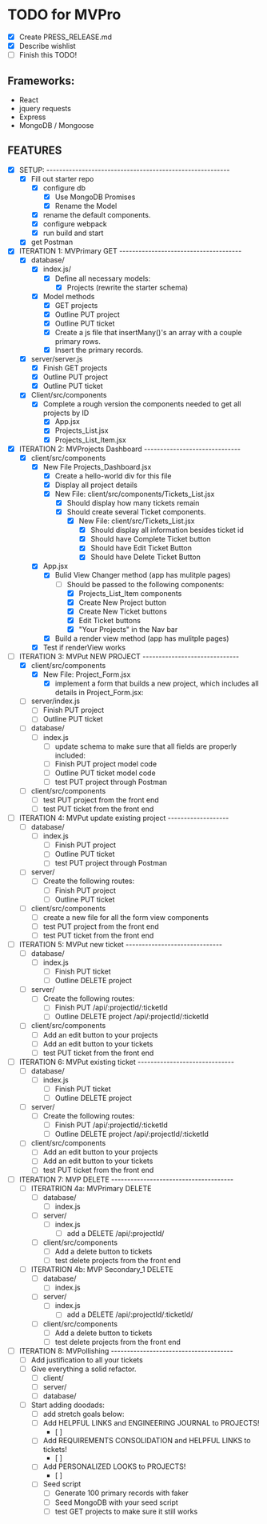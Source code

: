 
# TODO for MVPro

- [X] Create PRESS_RELEASE.md
- [X] Describe wishlist
- [ ] Finish this TODO!

## Frameworks:

- React
- jquery requests
- Express
- MongoDB / Mongoose

## FEATURES

- [X] SETUP: ---------------------------------------------------------
  - [X] Fill out starter repo
    - [X] configure db
      - [X] Use MongoDB Promises
      - [X] Rename the Model
    - [X] rename the default components.
    - [X] configure webpack
    - [X] run build and start
  - [X] get Postman

- [X] ITERATION 1: MVPrimary GET --------------------------------------
  - [X] database/
    - [X] index.js/
      - [X] Define all necessary models:
        - [X] Projects (rewrite the starter schema)
    - [X] Model methods
      - [X] GET projects
      - [X] Outline PUT project
      - [X] Outline PUT ticket
      - [X] Create a js file that insertMany()'s an array with a couple primary rows.
      - [X] Insert the primary records.
  - [X] server/server.js
    - [X] Finish GET projects
    - [X] Outline PUT project
    - [X] Outline PUT ticket
  - [X] Client/src/components
    - [X] Complete a rough version the components needed to get all projects by ID
      - [X] App.jsx
      - [X] Projects_List.jsx
      - [X] Projects_List_Item.jsx

- [X] ITERATION 2: MVProjects Dashboard ------------------------------
  - [X] client/src/components
    - [X] New File Projects_Dashboard.jsx
      - [X] Create a hello-world div for this file
      - [X] Display all project details
      - [X] New File: client/src/components/Tickets_List.jsx
        - [X] Should display how many tickets remain
        - [X] Should create several Ticket components.
          - [X] New File: client/src/Tickets_List.jsx
              - [X] Should display all information besides ticket id
              - [X] Should have Complete Ticket button
              - [X] Should have Edit Ticket Button
              - [X] Should have Delete Ticket Button
    - [X] App.jsx
      - [X] Bulid View Changer method (app has mulitple pages)
        - [ ] Should be passed to the following components:
          - [X] Projects_List_Item components
          - [X] Create New Project button
          - [X] Create New Ticket buttons
          - [X] Edit Ticket buttons
          - [X] "Your Projects" in the Nav bar
      - [X] Build a render view method (app has mulitple pages)
    - [X] Test if renderView works

- [ ] ITERATION 3: MVPut NEW PROJECT ------------------------------
  - [X] client/src/components
    - [X] New File: Project_Form.jsx
      - [X] implement a form that builds a new project, which includes all details in Project_Form.jsx:
  - [ ] server/index.js
    - [ ] Finish PUT project
    - [ ] Outline PUT ticket
  - [ ] database/
    - [ ] index.js
      - [ ] update schema to make sure that all fields are properly included:
      - [ ] Finish PUT project model code
      - [ ] Outline PUT ticket model code
      - [ ] test PUT project through Postman
  - [ ] client/src/components
    - [ ] test PUT project from the front end
    - [ ] test PUT ticket from the front end

- [ ] ITERATION 4: MVPut update existing project -------------------
  - [ ] database/
    - [ ] index.js
      - [ ] Finish PUT project
      - [ ] Outline PUT ticket
      - [ ] test PUT project through Postman
  - [ ] server/
    - [ ] Create the following routes:
      - [ ] Finish PUT project
      - [ ] Outline PUT ticket
  - [ ] client/src/components
    - [ ] create a new file for all the form view components
    - [ ] test PUT project from the front end
    - [ ] test PUT ticket from the front end

- [ ] ITERATION 5: MVPut new ticket ------------------------------
  - [ ] database/
    - [ ] index.js
      - [ ] Finish PUT ticket
      - [ ] Outline DELETE project
  - [ ] server/
    - [ ] Create the following routes:
      - [ ] Finish PUT /api/:projectId/:ticketId
      - [ ] Outline DELETE project /api/:projectId/:ticketId
  - [ ] client/src/components
    - [ ] Add an edit button to your projects
    - [ ] Add an edit button to your tickets
    - [ ] test PUT ticket from the front end

- [ ] ITERATION 6: MVPut existing ticket ------------------------------
  - [ ] database/
    - [ ] index.js
      - [ ] Finish PUT ticket
      - [ ] Outline DELETE project
  - [ ] server/
    - [ ] Create the following routes:
      - [ ] Finish PUT /api/:projectId/:ticketId
      - [ ] Outline DELETE project /api/:projectId/:ticketId
  - [ ] client/src/components
    - [ ] Add an edit button to your projects
    - [ ] Add an edit button to your tickets
    - [ ] test PUT ticket from the front end

- [ ] ITERATION 7: MVP DELETE --------------------------------------
  - [ ] ITERATRION 4a: MVPrimary DELETE
    - [ ] database/
      - [ ] index.js
    - [ ] server/
      - [ ] index.js
        - [ ] add a DELETE /api/:projectId/
    - [ ] client/src/components
      - [ ] Add a delete button to tickets
      - [ ] test delete projects from the front end
  - [ ] ITERATRION 4b: MVP Secondary_1 DELETE
    - [ ] database/
      - [ ] index.js
    - [ ] server/
      - [ ] index.js
        - [ ] add a DELETE /api/:projectId/:ticketId/
    - [ ] client/src/components
      - [ ] Add a delete button to tickets
      - [ ] test delete projects from the front end

- [ ] ITERATION 8: MVPollishing --------------------------------------
  - [ ] Add justification to all your tickets
  - [ ] Give everything a solid refactor.
    - [ ] client/
    - [ ] server/
    - [ ] database/
  - [ ] Start adding doodads:
    - [ ] add stretch goals below:
    - [ ] Add HELPFUL LINKS and ENGINEERING JOURNAL to PROJECTS!
      - [ ]
    - [ ] Add REQUIREMENTS CONSOLIDATION and HELPFUL LINKS to tickets!
      - [ ]
    - [ ] Add PERSONALIZED LOOKS to PROJECTS!
      - [ ]
    - [ ] Seed script
      - [ ] Generate 100 primary records with faker
      - [ ] Seed MongoDB with your seed script
      - [ ] test GET projects to make sure it still works
